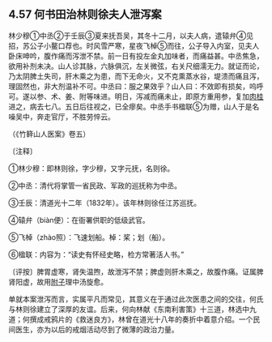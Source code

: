## 4.57 何书田治林则徐夫人泄泻案

林少穆①中丞②于壬辰③夏来抚吾吴，其冬十二月，以夫人病，遣辕弁④见招，苏公子小鳌口荐也。时风雪严寒，星夜飞棹⑤而往，公子导入内室，见夫人卧床呻吟，腹作痛而泻泄不禁。前一日有投左金丸加味者，而痛益甚。中丞焦急，欲用补剂未决。山人诊其脉，六脉俱沉，左关微弦，右关尺细濡无力。就证而论，乃太阴脾土失司，肝木乘之为患，而下无命火，又不克熏蒸水谷，堤溃而痛且泻，理固然也，非大剂温补不可。中丞曰：服之果效乎？山人曰：不效即有损矣，呜呼可。遂以参、术、姜、附等味进。明日，泻减而痛未止，即原方重用参，复加[肉桂](https://www.gmzyjc.com/read/bc/bc07-0.3.0.0.0.md)进之，病去七八。五日后往视之，已全瘳矣。中丞手书楹联⑤为赠，山人于是名噪吴中，奔走官厅，不胜劳悴云。

（《竹簳山人医案》卷五）

〔注释〕

①林少穆：即林则徐，字少穆，又字元抚，名则徐。

②中丞：清代将掌管一省民政、军政的巡抚称为中丞。

③壬辰：清道光十二年（1832年）。该年林则徐任江苏巡抚。

④辕弁（biàn便）：在衙署供职的低级武官。

⑤飞棹（zhào照）：飞速划船。棹：桨；划（船）。

⑥楹联：内容为：“读史有怀经史略，检方常著活人书。”

〔评按〕脾胃虚寒，肾失温煦，故泄泻不禁；脾虚则肝木乘之，故腹作痛。证属脾肾阳虚，故用[附子](https://www.gmzyjc.com/read/bc/bc07-0.1.0.0.0.md)理中汤旋愈。

单就本案泄泻而言，实属平凡而常见，其意义在于通过此次医患之间的交往，何氏与林则徐建立了深厚的友谊。后来，何向林献《东南利害策》十三道，林选中九道；何撰成戒鸦片的《救迷良方》，林曾在道光十八年的奏折中着意介绍。一个民间医生，亦为以后的戒烟活动尽到了微薄的政治力量。
